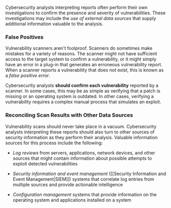 Cybersecurity analysts interpreting reports often perform their own investigations to confirm the presence and severity of vulnerabilities. These investigations may include the *use of external data sources* that supply additional information valuable to the analysis.

### False Positives

Vulnerability scanners aren't foolproof. Scanners do sometimes make mistakes for a variety of reasons. The scanner might not have sufficient access to the target system to confirm a vulnerability, or it might simply have an error in a plug-in that generates an erroneous vulnerability report. When a scanner reports a vulnerability that does not exist, this is known as a *false positive error*.

Cybersecurity analysts **should confirm each vulnerability** reported by a scanner. In some cases, this may be as simple as verifying that a patch is missing or an operating system is outdated. In other cases, verifying a vulnerability requires a complex manual process that simulates an exploit.

### Reconciling Scan Results with Other Data Sources

Vulnerability scans should never take place in a vacuum. Cybersecurity analysts interpreting these reports should also turn to other sources of security information as they perform their analysis. Valuable information sources for this process include the following:

- *Log reviews* from servers, applications, network devices, and other sources that might contain information about possible attempts to exploit detected vulnerabilities

- *Security information and event management* ([[Security Information and Event Management|SIEM]]) systems that correlate log entries from multiple sources and provide actionable intelligence

- *Configuration management* systems that provide information on the operating system and applications installed on a system